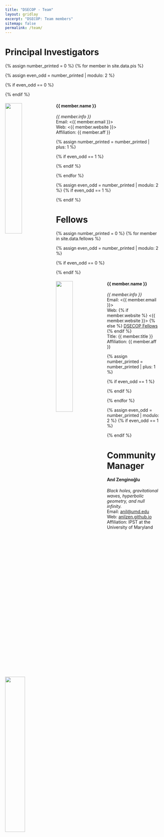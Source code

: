 ```yaml
---
title: "DSECOP - Team"
layout: gridlay
excerpt: "DSECOP: Team members"
sitemap: false
permalink: /team/
---
```


# Principal Investigators
{% assign number_printed = 0 %}
{% for member in site.data.pis %}

{% assign even_odd = number_printed | modulo: 2 %}

{% if even_odd == 0 %}
<div class="row">
{% endif %}

<div class="col-sm-6 clearfix">
  <img src="{{ site.url }}{{ site.baseurl }}/images/teampic/{{ member.photo }}" class="img-responsive" width="33%" style="float: left" />
  <h4>{{ member.name }}</h4>
  <i>{{ member.info }} </i>
  <br>Email: <{{ member.email }}>
  <br>Web: <{{ member.website }}>
  <br>Affiliation: {{ member.aff }}
</div>

{% assign number_printed = number_printed | plus: 1 %}

{% if even_odd == 1 %}
</div>
{% endif %}

{% endfor %}

{% assign even_odd = number_printed | modulo: 2 %}
{% if even_odd == 1 %}
</div>
{% endif %}


# Fellows
{% assign number_printed = 0 %}
{% for member in site.data.fellows %}

{% assign even_odd = number_printed | modulo: 2 %}

{% if even_odd == 0 %}
<div class="row">
{% endif %}

<div class="col-sm-6 clearfix">
  <img src="{{ site.url }}{{ site.baseurl }}/images/teampic/{{ member.photo }}" class="img-responsive" width="33%" style="float: left" />
  <h4>{{ member.name }}</h4>
  <i>{{ member.info }} </i>
  <br>Email: <{{ member.email }}>
  <br> Web: {% if member.website %} <{{ member.website }}> {% else %} <a href="{{ site.url }}{{ site.baseurl }}/team#fellows">DSECOP Fellows</a> {% endif %}
  <br>Title: {{ member.title }}
  <br>Affiliation: {{ member.aff }}
</div>

{% assign number_printed = number_printed | plus: 1 %}

{% if even_odd == 1 %}
</div>
{% endif %}

{% endfor %}

{% assign even_odd = number_printed | modulo: 2 %}
{% if even_odd == 1 %}
</div>
{% endif %}

# Community Manager
<div class="col-sm-6 clearfix">
  <img src="{{ site.url }}{{ site.baseurl }}/images/teampic/zenginoglu.jpg" class="img-responsive" width="36%" style="float: left" />
  <h4>Anıl Zenginoğlu</h4>
  <i> Black holes, gravitational waves, hyperbolic geometry, and null infinity.</i>
  <br>Email: <a href="mailto:anil@umd.edu">anil@umd.edu</a>
  <br>Web: <a href="https://anilzen.github.io">anilzen.github.io</a>
  <br>Affiliation: IPST at the University of Maryland
</div>
